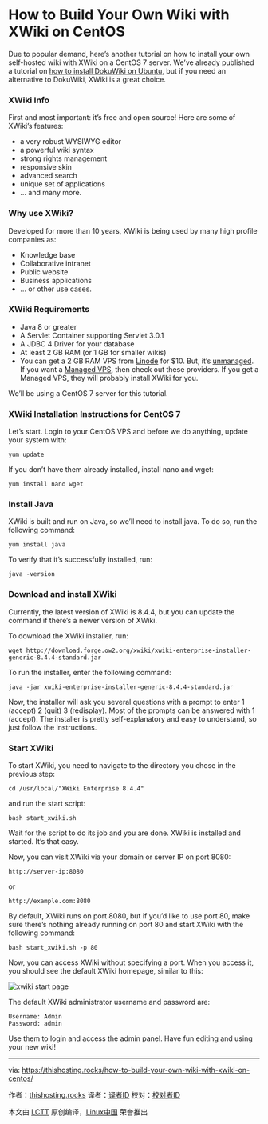 How to Build Your Own Wiki with XWiki on CentOS
============================================================

Due to popular demand, here’s another tutorial on how to install your own self-hosted wiki with XWiki on a CentOS 7 server. We’ve already published a tutorial on [how to install DokuWiki on Ubuntu][8], but if you need an alternative to DokuWiki, XWiki is a great choice.

### XWiki Info

First and most important: it’s free and open source! Here are some of XWiki’s features:

*   a very robust WYSIWYG editor
*   a powerful wiki syntax
*   strong rights management
*   responsive skin
*   advanced search
*   unique set of applications
*   … and many more.

### Why use XWiki?

Developed for more than 10 years, XWiki is being used by many high profile companies as:

*   Knowledge base
*   Collaborative intranet
*   Public website
*   Business applications
*   … or other use cases.

### XWiki Requirements

*   Java 8 or greater
*   A Servlet Container supporting Servlet 3.0.1
*   A JDBC 4 Driver for your database
*   At least 2 GB RAM (or 1 GB for smaller wikis)
*   You can get a 2 GB RAM VPS from [Linode][1] for $10\. But, it’s [unmanaged][2]. If you want a [Managed VPS][3], then check out these providers. If you get a Managed VPS, they will probably install XWiki for you.

We’ll be using a CentOS 7 server for this tutorial.

### XWiki Installation Instructions for CentOS 7

Let’s start. Login to your CentOS VPS and before we do anything, update your system with:

```
yum update
```

If you don’t have them already installed, install nano and wget:

```
yum install nano wget
```

### Install Java

XWiki is built and run on Java, so we’ll need to install java. To do so, run the following command:

```
yum install java
```

To verify that it’s successfully installed, run:

```
java -version
```

### Download and install XWiki

Currently, the latest version of XWiki is 8.4.4, but you can update the command if there’s a newer version of XWiki.

To download the XWiki installer, run:

```
wget http://download.forge.ow2.org/xwiki/xwiki-enterprise-installer-generic-8.4.4-standard.jar
```

To run the installer, enter the following command:

```
java -jar xwiki-enterprise-installer-generic-8.4.4-standard.jar
```

Now, the installer will ask you several questions with a prompt to enter 1 (accept) 2 (quit) 3 (redisplay). Most of the prompts can be answered with 1 (accept). The installer is pretty self-explanatory and easy to understand, so just follow the instructions.

### Start XWiki

To start XWiki, you need to navigate to the directory you chose in the previous step:

```
cd /usr/local/"XWiki Enterprise 8.4.4"
```

and run the start script:

```
bash start_xwiki.sh
```

Wait for the script to do its job and you are done. XWiki is installed and started. It’s that easy.

Now, you can visit XWiki via your domain or server IP on port 8080:

```
http://server-ip:8080
```

or

```
http://example.com:8080
```

By default, XWiki runs on port 8080, but if you’d like to use port 80, make sure there’s nothing already running on port 80 and start XWiki with the following command:

```
bash start_xwiki.sh -p 80
```

Now, you can access XWiki without specifying a port. When you access it, you should see the default XWiki homepage, similar to this:

 ![xwiki start page](https://thishosting.rocks/wp-content/uploads/2017/02/xwiki-starting-page.jpg.webp) 

The default XWiki administrator username and password are:

```
Username: Admin
Password: admin
```

Use them to login and access the admin panel. Have fun editing and using your new wiki!

--------------------------------------------------------------------------------

via: https://thishosting.rocks/how-to-build-your-own-wiki-with-xwiki-on-centos/

作者：[thishosting.rocks][a]
译者：[译者ID](https://github.com/译者ID)
校对：[校对者ID](https://github.com/校对者ID)

本文由 [LCTT](https://github.com/LCTT/TranslateProject) 原创编译，[Linux中国](https://linux.cn/) 荣誉推出

[a]:https://thishosting.rocks
[1]:https://thishosting.rocks/go/linode
[2]:https://thishosting.rocks/cheap-cloud-hosting-providers-comparison/
[3]:https://thishosting.rocks/best-cheap-managed-vps/
[4]:https://thishosting.rocks/category/knowledgebase/
[5]:https://thishosting.rocks/tag/wiki/
[6]:https://thishosting.rocks/tag/xwiki/
[7]:https://thishosting.rocks/2017/02/12/
[8]:https://thishosting.rocks/build-your-own-wiki-on-ubuntu-with-dokuwiki/
